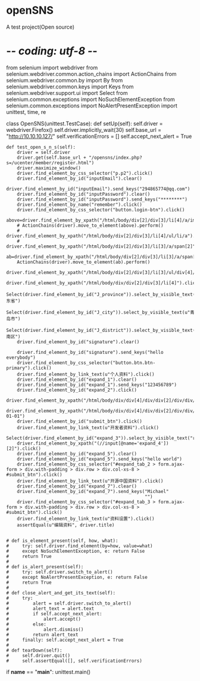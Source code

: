 # openSNS
A test project(Open source)
# -*- coding: utf-8 -*-
from selenium import webdriver
from selenium.webdriver.common.action_chains import ActionChains
from selenium.webdriver.common.by import By
from selenium.webdriver.common.keys import Keys
from selenium.webdriver.support.ui import Select
from selenium.common.exceptions import NoSuchElementException
from selenium.common.exceptions import NoAlertPresentException
import unittest, time, re

class OpenSNS(unittest.TestCase):
    def setUp(self):
        self.driver = webdriver.Firefox()
        self.driver.implicitly_wait(30)
        self.base_url = "http://10.10.10.127/"
        self.verificationErrors = []
        self.accept_next_alert = True
    
    def test_open_s_n_s(self):
        driver = self.driver
        driver.get(self.base_url + "/opensns/index.php?s=/ucenter/member/register.html")
        driver.maximize_window()
        driver.find_element_by_css_selector("p.p2").click()
        driver.find_element_by_id("inputEmail").clear()
        driver.find_element_by_id("inputEmail").send_keys("294865774@qq.com")
        driver.find_element_by_id("inputPassword").clear()
        driver.find_element_by_id("inputPassword").send_keys("********")
        driver.find_element_by_name("remember").click()
        driver.find_element_by_css_selector("button.login-btn").click()
        above=driver.find_element_by_xpath("/html/body/div[2]/div[3]/li[4]/a/img")
        # ActionChains(driver).move_to_element(above).perform()
        # driver.find_element_by_xpath("/html/body/div[2]/div[3]/li[4]/ul/li/a").click()
        # driver.find_element_by_xpath("/html/body/div[2]/div[3]/li[3]/a/span[2]")
        ab=driver.find_element_by_xpath("/html/body/div[2]/div[3]/li[3]/a/span[2]")
        ActionChains(driver).move_to_element(ab).perform()
        driver.find_element_by_xpath("/html/body/div[2]/div[3]/li[3]/ul/div[4]/div[2]/a/div").click()
        driver.find_element_by_xpath("/html/body/div/div[2]/div[3]/li[4]").click()
        Select(driver.find_element_by_id("J_province")).select_by_visible_text(u"山东省")
        Select(driver.find_element_by_id("J_city")).select_by_visible_text(u"青岛市")
        Select(driver.find_element_by_id("J_district")).select_by_visible_text(u"市南区")
        driver.find_element_by_id("signature").clear()

        driver.find_element_by_id("signature").send_keys("hello everybody")
        driver.find_element_by_css_selector("button.btn.btn-primary").click()
        driver.find_element_by_link_text(u"个人资料").click()
        driver.find_element_by_id("expand_1").clear()
        driver.find_element_by_id("expand_1").send_keys("123456789")
        driver.find_element_by_id("expand_2").click()
        driver.find_element_by_xpath("/html/body/div/div[4]/div/div[2]/div/div/div/div/div/div/div[2]/div[2]/form/div/div/div/div/dl[2]/div/div/input").clear()
        driver.find_element_by_xpath("/html/body/div/div[4]/div/div[2]/div/div/div/div/div/div/div[2]/div[2]/form/div/div/div/div/dl[2]/div/div/input").send_keys("2017-01-01")
        driver.find_element_by_id("submit_btn").click()
        driver.find_element_by_link_text(u"开发者资料").click()
        Select(driver.find_element_by_id("expand_3")).select_by_visible_text("ruby")
        driver.find_element_by_xpath("(//input[@name='expand_4'])[2]").click()
        driver.find_element_by_id("expand_5").clear()
        driver.find_element_by_id("expand_5").send_keys("hello world")
        driver.find_element_by_css_selector("#expand_tab_2 > form.ajax-form > div.with-padding > div.row > div.col-xs-8 > #submit_btn").click()
        driver.find_element_by_link_text(u"开源中国资料").click()
        driver.find_element_by_id("expand_7").clear()
        driver.find_element_by_id("expand_7").send_keys("Michael"
                                                        "")
        driver.find_element_by_css_selector("#expand_tab_3 > form.ajax-form > div.with-padding > div.row > div.col-xs-8 > #submit_btn").click()
        driver.find_element_by_link_text(u"资料设置").click()
        assertEqual(u"编辑资料", driver.title)

    
    # def is_element_present(self, how, what):
    #     try: self.driver.find_element(by=how, value=what)
    #     except NoSuchElementException, e: return False
    #     return True
    #
    # def is_alert_present(self):
    #     try: self.driver.switch_to_alert()
    #     except NoAlertPresentException, e: return False
    #     return True
    #
    # def close_alert_and_get_its_text(self):
    #     try:
    #         alert = self.driver.switch_to_alert()
    #         alert_text = alert.text
    #         if self.accept_next_alert:
    #             alert.accept()
    #         else:
    #             alert.dismiss()
    #         return alert_text
    #     finally: self.accept_next_alert = True
    #
    # def tearDown(self):
    #     self.driver.quit()
    #     self.assertEqual([], self.verificationErrors)

if __name__ == "__main__":
    unittest.main()
